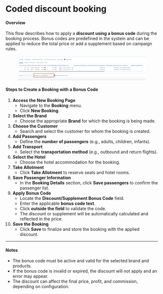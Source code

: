 # Coded discount booking

#### **Overview**

This flow describes how to apply a **discount using a bonus code** during the booking process. Bonus codes are predefined in the system and can be applied to reduce the total price or add a supplement based on campaign rules.

<figure><img src="../../.gitbook/assets/image (4) (1) (1) (1) (1) (1) (1) (1) (1) (1) (1) (1) (1) (1) (1) (1) (1) (1) (1) (1) (1) (1) (1) (1) (1) (1) (1) (1) (1) (1) (1) (1) (1) (1) (1) (1) (1) (1) (1) (1).png" alt=""><figcaption></figcaption></figure>

#### **Steps to Create a Booking with a Bonus Code**

1. **Access the New Booking Page**
   * Navigate to the **Booking** menu.
   * Click **New Booking**.
2. **Select the Brand**
   * Choose the appropriate **Brand** for which the booking is being made.
3. **Choose the Customer**
   * Search and select the customer for whom the booking is created.
4. **Add Passengers**
   * Define the **number of passengers** (e.g., adults, children, infants).
5. **Add Transport**
   * Select the **transportation method** (e.g., outbound and return flights).
6. **Select the Hotel**
   * Choose the hotel accommodation for the booking.
7. **Take Allotment**
   * Click **Take Allotment** to reserve seats and hotel rooms.
8. **Save Passenger Information**
   * In the **Booking Details** section, click **Save passengers** to confirm the passenger list.
9. **Apply Bonus Code**
   * Locate the **Discount/Supplement Bonus Code** field.
   * Enter the applicable **bonus code text**.
   * Click **outside the field** to validate the code.
   * The discount or supplement will be automatically calculated and reflected in the price.
10. **Save the Booking**
    * Click **Save** to finalize and store the booking with the applied discount.

***

#### **Notes**

* The bonus code must be active and valid for the selected brand and products.
* If the bonus code is invalid or expired, the discount will not apply and an error may appear.
* The discount can affect the final price, profit, and commission, depending on configuration.
